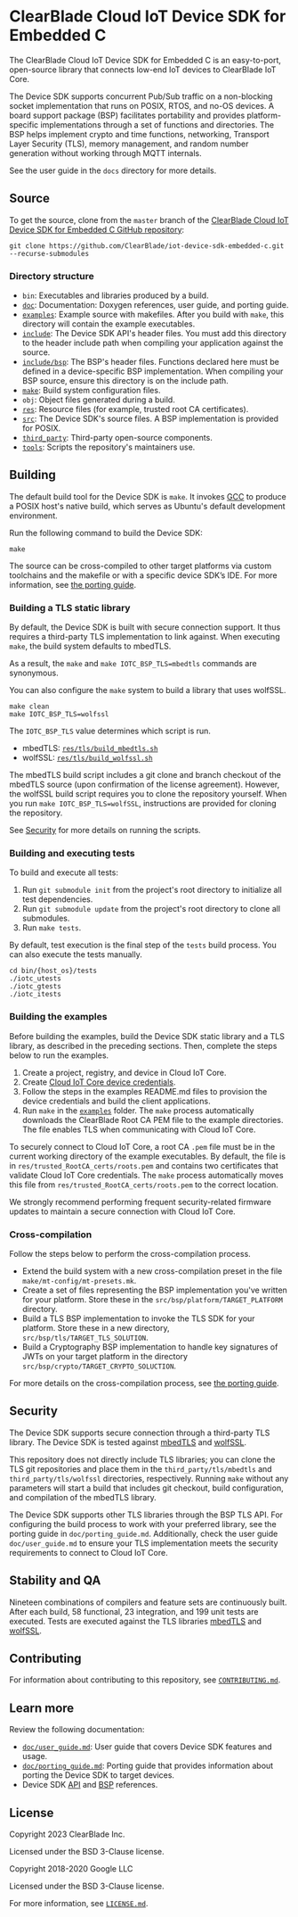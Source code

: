# ClearBlade Cloud IoT Device SDK for Embedded C

The ClearBlade Cloud IoT Device SDK for Embedded C is an easy-to-port, open-source library that connects low-end IoT devices to ClearBlade IoT Core.

The Device SDK supports concurrent Pub/Sub traffic on a non-blocking socket implementation that runs on POSIX, RTOS, and no-OS devices. A board support package (BSP) facilitates portability and provides platform-specific implementations through a set of functions and directories. The BSP helps implement crypto and time functions, networking, Transport Layer Security (TLS), memory management, and random number generation without working through MQTT internals.

See the user guide in the `docs` directory for more details.

## Source
To get the source, clone from the `master` branch of the [ClearBlade Cloud IoT
Device SDK for Embedded C GitHub
repository](https://github.com/ClearBlade/iot-device-sdk-embedded-c.git):

```
git clone https://github.com/ClearBlade/iot-device-sdk-embedded-c.git --recurse-submodules
```

### Directory structure

- `bin`: Executables and libraries produced by a build.
- [`doc`](doc): Documentation: Doxygen references, user guide, and porting guide.
- [`examples`](examples): Example source with makefiles. After you build with `make`, this directory will contain the example executables.
- [`include`](include): The Device SDK API's header files. You must add this directory to the header include path when compiling your application against the source.
- [`include/bsp`](include/bsp): The BSP's header files. Functions declared here must be defined in a device-specific BSP implementation. When compiling your BSP source, ensure this directory is on the include path.
- [`make`](make): Build system configuration files.
- `obj`: Object files generated during a build.
- [`res`](res): Resource files (for example, trusted root CA certificates).
- [`src`](src): The Device SDK's source files. A BSP implementation is provided for POSIX.
- [`third_party`](third_party): Third-party open-source components.
- [`tools`](tools): Scripts the repository's maintainers use.

## Building

The default build tool for the Device SDK is `make`. It invokes [GCC](https://www.gnu.org/software/gcc/) to produce a POSIX host's native build, which serves as Ubuntu's default development environment.

Run the following command to build the Device SDK:

```
make
```

The source can be cross-compiled to other target platforms via custom toolchains and the makefile or with a specific device SDK’s IDE. For more information, see [the porting guide](doc/porting_guide.md).

### Building a TLS static library

By default, the Device SDK is built with secure connection support. It thus requires a third-party TLS implementation to link against. When executing `make`, the build system defaults to mbedTLS.

As a result, the `make` and `make IOTC_BSP_TLS=mbedtls` commands are synonymous.

You can also configure the `make` system to build a library that uses wolfSSL.

```
make clean
make IOTC_BSP_TLS=wolfssl
```

The `IOTC_BSP_TLS` value determines which script is run.
- mbedTLS: [`res/tls/build_mbedtls.sh`](res/tls/build_mbedtls.sh)
- wolfSSL: [`res/tls/build_wolfssl.sh`](res/tls/build_wolfssl.sh)

The mbedTLS build script includes a git clone and branch checkout of the mbedTLS source (upon confirmation of the license agreement). However, the wolfSSL build script requires you to clone the repository yourself. When you run `make IOTC_BSP_TLS=wolfSSL`, instructions are provided for cloning the repository.

See [Security](#security) for more details on running the scripts.

### Building and executing tests

To build and execute all tests:
1. Run `git submodule init` from the project's root directory to initialize all test dependencies.
2. Run `git submodule update` from the project's root directory to clone all submodules.
3. Run `make tests`.

By default, test execution is the final step of the `tests` build process. You can also execute the tests manually.

```
cd bin/{host_os}/tests
./iotc_utests
./iotc_gtests
./iotc_itests
```

### Building the examples

Before building the examples, build the Device SDK static library and a TLS library, as described in the preceding sections. Then, complete the steps below to run the examples.

1. Create a project, registry, and device in Cloud IoT Core.
2. Create [Cloud IoT Core device credentials](https://cloud.google.com/iot/docs/how-tos/credentials/keys).
3. Follow the steps in the examples README.md files to provision the device credentials and build the client applications.
4. Run `make` in the [`examples`](examples) folder. The `make` process automatically downloads the ClearBlade Root CA PEM file to the example directories. The file enables TLS when communicating with Cloud IoT Core.

To securely connect to Cloud IoT Core, a root CA `.pem` file must be in the current working directory of the example executables. By default, the file is in `res/trusted_RootCA_certs/roots.pem` and contains two certificates that validate Cloud IoT Core credentials. The `make` process automatically moves this file from `res/trusted_RootCA_certs/roots.pem` to the correct location.

We strongly recommend performing frequent security-related firmware updates to maintain a secure connection with Cloud IoT Core.

### Cross-compilation

Follow the steps below to perform the cross-compilation process.

- Extend the build system with a new cross-compilation preset in the file `make/mt-config/mt-presets.mk`.
- Create a set of files representing the BSP implementation you've written for your platform. Store these in the `src/bsp/platform/TARGET_PLATFORM` directory.
- Build a TLS BSP implementation to invoke the TLS SDK for your platform. Store these in a new directory, `src/bsp/tls/TARGET_TLS_SOLUTION`.
- Build a Cryptography BSP implementation to handle key signatures of JWTs on your target platform in the directory `src/bsp/crypto/TARGET_CRYPTO_SOLUCTION`.

For more details on the cross-compilation process, see [the porting guide](doc/porting_guide.md).

## Security

The Device SDK supports secure connection through a third-party TLS library. The Device SDK is tested against [mbedTLS](https://tls.mbed.org) and [wolfSSL](https://www.wolfssl.com).

This repository does not directly include TLS libraries; you can clone the TLS git repositories and place them in the `third_party/tls/mbedtls` and `third_party/tls/wolfssl` directories, respectively. Running `make` without any parameters will start a build that includes git checkout, build configuration, and compilation of the mbedTLS library.

The Device SDK supports other TLS libraries through the BSP TLS API. For configuring the build process to work with your preferred library, see the porting guide in `doc/porting_guide.md`. Additionally, check the user guide `doc/user_guide.md` to ensure your TLS implementation meets the security requirements to connect to Cloud IoT Core.

## Stability and QA

Nineteen combinations of compilers and feature sets are continuously built. After each build, 58 functional, 23 integration, and 199 unit tests are executed. Tests are executed against the TLS libraries [mbedTLS](https://tls.mbed.org) and [wolfSSL](https://www.wolfssl.com).

## Contributing

For information about contributing to this repository, see
[`CONTRIBUTING.md`](CONTRIBUTING.md).

## Learn more

Review the following documentation:

- [`doc/user_guide.md`](doc/user_guide.md): User guide that covers Device SDK features and usage.
- [`doc/porting_guide.md`](doc/porting_guide.md): Porting guide that provides information about porting the Device SDK to target devices.
- Device SDK [API](https://googlecloudplatform.github.io/iot-device-sdk-embedded-c/api/html/) and [BSP](https://googlecloudplatform.github.io/iot-device-sdk-embedded-c/bsp/html/) references.

## License
Copyright 2023 ClearBlade Inc.

Licensed under the BSD 3-Clause license.

Copyright 2018-2020 Google LLC

Licensed under the BSD 3-Clause license.

For more information, see [`LICENSE.md`](LICENSE.md).

